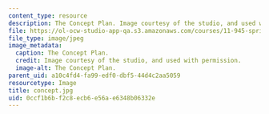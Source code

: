 ```yaml
---
content_type: resource
description: The Concept Plan. Image courtesy of the studio, and used with permission.
file: https://ol-ocw-studio-app-qa.s3.amazonaws.com/courses/11-945-springfield-studio-spring-2004/0ccf1b6bf2c8ecb6e56ae6348b06332e_concept.jpg
file_type: image/jpeg
image_metadata:
  caption: The Concept Plan.
  credit: Image courtesy of the studio, and used with permission.
  image-alt: The Concept Plan.
parent_uid: a10c4fd4-fa99-edf0-dbf5-44d4c2aa5059
resourcetype: Image
title: concept.jpg
uid: 0ccf1b6b-f2c8-ecb6-e56a-e6348b06332e
---
```

